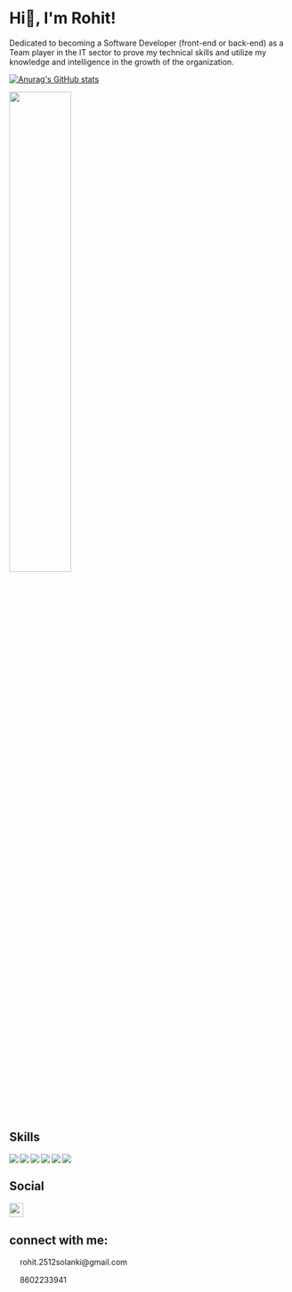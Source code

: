 # Hi👋, I'm Rohit! 

Dedicated to becoming a Software Developer (front-end or back-end) as a Team player in the IT sector to prove my technical skills and utilize my knowledge and intelligence in the growth of the organization.

[![Anurag's GitHub stats](https://github-readme-stats.vercel.app/api?username=Rohits2512)](https://github.com/anuraghazra/github-readme-stats)



<img  width="47%" src="https://github-readme-stats.vercel.app/api/top-langs/?username=Rohit2512&layout=compact)](https://github.com/anuraghazra/github-readme-stats"/>

## Skills
<img align="left" src="https://img.shields.io/badge/javascript-%23323330.svg?style=for-the-badge&logo=javascript&logoColor=%23F7DF1E"/>

<img  align="left" src="https://img.shields.io/badge/react-%2320232a.svg?style=for-the-badge&logo=react&logoColor=%2361DAFB"/>

<img align="left" src="https://img.shields.io/badge/html5-%23E34F26.svg?style=for-the-badge&logo=html5&logoColor=white"/>

<img align="left" src="https://img.shields.io/badge/css3-%231572B6.svg?style=for-the-badge&logo=css3&logoColor=white"/>

<img align="left" src="https://img.shields.io/badge/java-%23ED8B00.svg?style=for-the-badge&logo=java&logoColor=white"/>

<img src="https://img.shields.io/badge/mysql-%2300f.svg?style=for-the-badge&logo=mysql&logoColor=white"/>

## Social 
<a href="https://www.linkedin.com/in/rohit-solanki-44b3561b7/">
<img width="25px" height="25px" src="https://cdn-icons-png.flaticon.com/512/174/174857.png"/>
</a>

## connect with me:

<div><img width="15px" height="15px" src="https://encrypted-tbn0.gstatic.com/images?q=tbn:ANd9GcQbkpZg-xIVCBf_H149Hdl_hdN4QBb42EtZnA&usqp=CAU"/>  rohit.2512solanki@gmail.com<p></P></div>
<div><img width="15px" height="15px" src="https://png.pngtree.com/png-vector/20191011/ourmid/pngtree-phone-icon-png-image_1817554.jpg"/>  8602233941<p></P></div>




